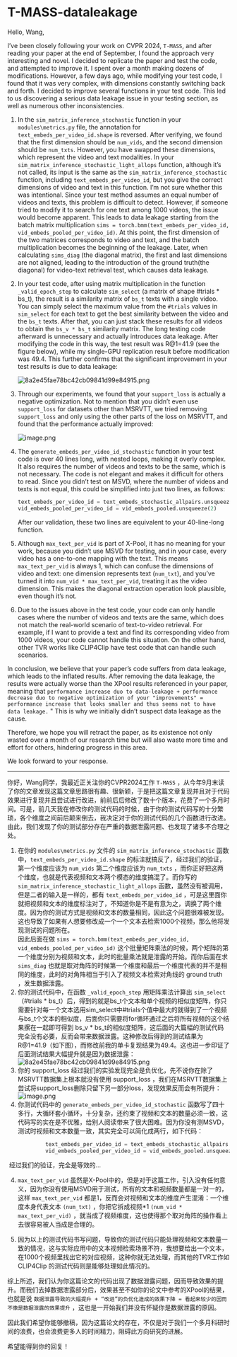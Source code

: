 # T-MASS-dataleakage
Hello, Wang,

I’ve been closely following your work on CVPR 2024, `T-MASS`, and after reading your paper at the end of September, I found the approach very interesting and novel. I decided to replicate the paper and test the code, and attempted to improve it. I spent over a month making dozens of modifications. However, a few days ago, while modifying your test code, I found that it was very complex, with dimensions constantly switching back and forth. I decided to improve several functions in your test code. This led to us discovering a serious data leakage issue in your testing section, as well as numerous other inconsistencies.

1. In the `sim_matrix_inference_stochastic` function in your `modules\metrics.py` file, the annotation for `text_embeds_per_video_id.shape` is reversed. After verifying, we found that the first dimension should be `num_vids`, and the second dimension should be `num_txts`. However, you have swapped these dimensions, which represent the video and text modalities. In your `sim_matrix_inference_stochastic_light_allops` function, although it’s not called, its input is the same as the `sim_matrix_inference_stochastic` function, including `text_embeds_per_video_id`, but you give the correct dimensions of video and text in this function. I’m not sure whether this was intentional. Since your test method assumes an equal number of videos and texts, this problem is difficult to detect. However, if someone tried to modify it to search for one text among 1000 videos, the issue would become apparent. This leads to data leakage starting from the batch matrix multiplication `sims = torch.bmm(text_embeds_per_video_id, vid_embeds_pooled_per_video_id)`. At this point, the first dimension of the two matrices corresponds to video and text, and the batch multiplication becomes the beginning of the leakage. Later, when calculating `sims_diag` (the diagonal matrix), the first and last dimensions are not aligned, leading to the introduction of the ground truth(the diagonal) for video-text retrieval test, which causes data leakage.

2. In your test code, after using matrix multiplication in the function `_valid_epoch_step` to calculate `sim_select` (a matrix of shape #trials * bs_t), the result is a similarity matrix of `bs_t` texts with a single video. You can simply select the maximum value from the `#trials` values in `sim_select` for each text to get the best similarity between the video and the `bs_t` texts. After that, you can just stack these results for all videos to obtain the `bs_v * bs_t` similarity matrix. The long testing code afterward is unnecessary and actually introduces data leakage. After modifying the code in this way, the test result was R@1=41.9 (see the figure below), while my single-GPU replication result before modification was 49.4. This further confirms that the significant improvement in your test results is due to data leakage:

   ![8a2e45fae78bc42cb09841d99e84915.png](https://s2.loli.net/2024/11/06/z2bWS8o6fuy1YVe.png)

3. Through our experiments, we found that your `support_loss` is actually a negative optimization. Not to mention that you didn’t even use `support_loss` for datasets other than MSRVTT, we tried removing `support_loss` and only using the other parts of the loss on MSRVTT, and found that the performance actually improved:

   ![image.png](https://s2.loli.net/2024/11/06/mlVTSLjt92Z8YW6.png)

4. The `generate_embeds_per_video_id_stochastic` function in your test code is over 40 lines long, with nested loops, making it overly complex. It also requires the number of videos and texts to be the same, which is not necessary. The code is not elegant and makes it difficult for others to read. Since you didn’t test on MSVD, where the number of videos and texts is not equal, this could be simplified into just two lines, as follows:

   ```python
   text_embeds_per_video_id = text_embeds_stochastic_allpairs.unsqueeze(2)
   vid_embeds_pooled_per_video_id = vid_embeds_pooled.unsqueeze(2)
   ```

   After our validation, these two lines are equivalent to your 40-line-long function.

5. Although `max_text_per_vid` is part of X-Pool, it has no meaning for your work, because you didn’t use MSVD for testing, and in your case, every video has a one-to-one mapping with the text. This means `max_text_per_vid` is always 1, which can confuse the dimensions of video and text: one dimension represents text (`num_txt`), and you’ve turned it into `num_vid * max_text_per_vid`, treating it as the video dimension. This makes the diagonal extraction operation look plausible, even though it’s not.

6. Due to the issues above in the test code, your code can only handle cases where the number of videos and texts are the same, which does not match the real-world scenario of text-to-video retrieval. For example, if I want to provide a text and find its corresponding video from 1000 videos, your code cannot handle this situation. On the other hand, other TVR works like CLIP4Clip have test code that can handle such scenarios.

In conclusion, we believe that your paper’s code suffers from data leakage, which leads to the inflated results. After removing the data leakage, the results were actually worse than the XPool results referenced in your paper, meaning that `performance increase duo to data-leakage + performance decrease duo to negative optimization of your "improvements" = performance increase that looks smaller and thus seems not to have data leakage.` " This is why we initially didn’t suspect data leakage as the cause.

Therefore, we hope you will retract the paper, as its existence not only wasted over a month of our research time but will also waste more time and effort for others, hindering progress in this area.

We look forward to your response.

---

你好，Wang同学，我最近正关注你的CVPR2024工作 `T-MASS` ，从今年9月末读了你的文章发现这篇文章思路很有趣、很新颖，于是把这篇文章复现并且对于代码效果进行复现并且尝试进行改进，前前后后修改了数十个版本，花费了一个多月时间。可是，前几天我在修改你的测试代码的时候，由于你的测试代码写的十分繁琐，各个维度之间前后颠来倒去，我决定对于你的测试代码的几个函数进行改进。由此，我们发现了你的测试部分存在严重的数据泄露问题、也发现了诸多不合理之处。

1. 在你的 `modules\metrics.py` 文件的 `sim_matrix_inference_stochastic` 函数中，`text_embeds_per_video_id.shape` 的标注就搞反了，经过我们的验证，第一个维度应该为 `num_vids` 第二个维度应该为 `num_txts` ，而你正好把这两个维度，也就是代表视频和文本两个模态的维度搞混了。而你写的 `sim_matrix_inference_stochastic_light_allops` 函数，虽然没有被调用，但是二者的输入是一样的，都有 `text_embeds_per_video_id` ，可是这里面你就把视频和文本的维度标注对了，不知道你是不是有意为之，调换了两个维度。因为你的测试方式是视频和文本的数量相同，因此这个问题很难被发现。这也导致了如果有人想要修改成一个一个文本去检索1000个视频，那么他将发现测试的问题所在。  
   因此后面在做 `sims = torch.bmm(text_embeds_per_video_id, vid_embeds_pooled_per_video_id)` 这个批量矩阵乘法的时候，两个矩阵的第一个维度分别为视频和文本，此时的批量乘法就是泄露的开始。而你后面在求 `sims_diag` 也就是取对角阵的时候第一个维度和最后一个维度代表的并不是相同的维度，此时的对角阵相当于引入了视频文本检索对角线的 ground truth ，发生数据泄露。
2. 你的测试代码中，在函数 `_valid_epoch_step` 用矩阵乘法计算出 `sim_select` （#trials * bs_t）后，得到的就是bs_t个文本和单个视频的相似度矩阵，你只需要针对每一个文本选用sim_select中#trials个值中最大的就得到了一个视频与bs_t个文本的相似度，后面你只需要将for循环通过之后将所有视频的这个结果摞在一起即可得到 bs_v * bs_t的相似度矩阵，这后面的大篇幅的测试代码完全没有必要，反而会带来数据泄露。这种修改后得到的测试结果为R@1=41.9（如下图），而修改前我的单卡复现结果为49.4。这也进一步印证了后面测试结果大幅提升就是因为数据泄露：
   ![8a2e45fae78bc42cb09841d99e84915.png](https://s2.loli.net/2024/11/06/z2bWS8o6fuy1YVe.png)
3. 你的 support_loss 经过我们的实验发现完全是负优化，先不说你在除了MSRVTT数据集上根本就没有使用 support_loss ，我们在MSRVTT数据集上尝试将support_loss删除只留下另一部分loss，发现效果反而会有所提升：
   ![image.png](https://s2.loli.net/2024/11/06/mlVTSLjt92Z8YW6.png)
4. 你测试代码中的 `generate_embeds_per_video_id_stochastic` 函数写了四十多行，大循环套小循环，十分复杂，还约束了视频和文本的数量必须一致，这代码写的实在是不优雅，给别人阅读带来了很大困难。因为你没有测MSVD，测试时视频和文本数量一致，其实完全可以简化成两行，如下代码：

```python
            text_embeds_per_video_id = text_embeds_stochastic_allpairs.unsqueeze(2)
            vid_embeds_pooled_per_video_id = vid_embeds_pooled.unsqueeze(2)
```

​	经过我们的验证，完全是等效的...

4. `max_text_per_vid` 虽然是X-Pool中的，但是对于这篇工作，引入没有任何意义，因为你没有使用MSVD用于测试，所有的文本和视频数量都是一对一的，这样 `max_text_per_vid` 都是1，反而会对视频和文本的维度产生混淆：一个维度本身代表文本 `(num_txt)` ，你把它拆成视频*1 `(num_vid * max_text_per_vid)` ，就当成了视频维度，这也使得那个取对角阵的操作看上去很容易被人当成是合理的。

5. 因为以上的测试代码书写问题，导致你的测试代码只能处理视频和文本数量一致的情况，这与实际应用中的文本视频检索场景不符，我想要给出一个文本，在1000个视频里找出它的对应视频，这种你就无法处理，而其他的TVR工作如 CLIP4Clip 的测试代码则是能够处理如此情况的。

综上所述，我们认为你这篇论文的代码出现了数据泄露问题，因而导致效果的提升。而我们去掉数据泄露部分后，效果甚至不如你的论文中参考的XPool的结果，也就是说 `数据泄露导致的大幅提升 + “改进”的负优化造成的效果下降 = 看起来较少的因而不像是数据泄露的效果提升` ，这也是一开始我们并没有怀疑你是数据泄露的原因。

因此我们希望你能够撤稿，因为这篇论文的存在，不仅是对于我们一个多月科研时间的浪费，也会浪费更多人的时间精力，阻碍此方向研究的进展。

希望能得到你的回复！





